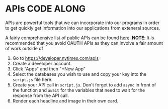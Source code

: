 # APIs CODE ALONG

APIs are powerful tools that we can incorporate into our programs in order to get quickly get information into our applications from exteneral sources.

A fairly comprehensive list of public APIs can be found [here](https://github.com/public-apis/public-apis). **NOTE**: It is recommended that you avoid OAUTH APIs as they can involve a fair amount of work outside of 

1. Go to https://developer.nytimes.com/apis
2. Create a developer account. 
3. Click "Apps" and then "+New App"
4. Select the databases you wish to use and copy your key into the `script.js` file here.
5. Create your API call in `script.js`. Don't forget to add `async` in front of the function and `await` for the variables that need to wait for the response from the API call.
6. Render each headline and image in their own card.